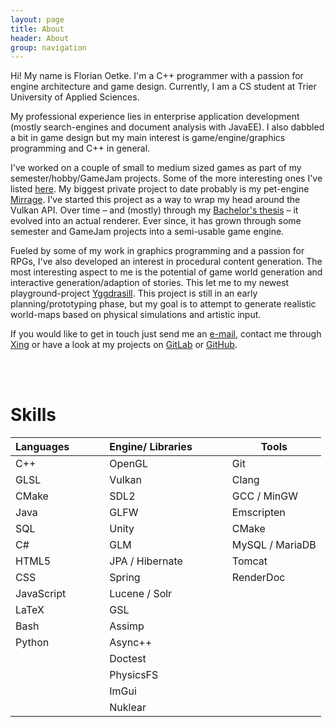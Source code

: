 ```yaml
---
layout: page
title: About
header: About
group: navigation
---
```

<div class="dual_column_container" markdown="1">
<div class="dual_column" markdown="1">

Hi! My name is Florian Oetke. I'm a C++ programmer with a passion for engine architecture and game design. Currently, I am a CS student at Trier University of Applied Sciences.

My professional experience lies in enterprise application development (mostly search-engines and document analysis with JavaEE). I also dabbled a bit in game design but my main interest is game/engine/graphics programming and C++ in general.

I've worked on a couple of small to medium sized games as part of my semester/hobby/GameJam projects. Some of the more interesting ones I've listed <a href="/portfolio">here</a>. My biggest private project to date probably is my pet-engine <a href="/portfolio#mirrage">Mirrage</a>. I've started this project as a way to wrap my head around the Vulkan API. Over time &ndash; and (mostly) through my <a href="/ssgi_thesis.pdf">Bachelor's thesis</a> &ndash; it evolved into an actual renderer. Ever since, it has grown through some semester and GameJam projects into a semi-usable game engine.

Fueled by some of my work in graphics programming and a passion for RPGs, I've also developed an interest in procedural content generation. The most interesting aspect to me is the potential of game world generation and interactive generation/adaption of stories. This let me to my newest playground-project <a href="/portfolio#yggdrasill">Yggdrasill</a>. This project is still in an early planning/prototyping phase, but my goal is to attempt to generate realistic world-maps based on physical simulations and artistic input.

If you would like to get in touch just send me an <a href="mailto:info@second-system.de">e-mail</a>, contact me through <a href="http://www.xing.com/profile/Florian_Oetke" rel="noopener noreferrer">Xing</a> or have a look at my projects on <a href="https://gitlab.com/lowkey42" rel="noopener noreferrer">GitLab</a> or <a href="https://github.com/lowkey42" rel="noopener noreferrer">GitHub</a>.

<br><br>

</div>

<div class="dual_column" markdown="1" style="min-width:40em">

# Skills


| Languages	   | 	   | 	   | 	   | Engine/ Libraries |  |  |  | Tools |
|--------------|-------------------|-------|--------------|--------------|--------------|--------------|--------------|--------------|
| C++   |    |    |    | OpenGL |  |  |  | Git |
| GLSL |  |  |  | Vulkan |  |  |  | Clang |
| CMake |  |  |  | SDL2 |  |  |  | GCC / MinGW |
| Java  	            |   	            |   	            |   	            | GLFW |  |  |  | Emscripten |
| SQL |  |  |  | Unity |  |  |  | CMake |
| C# |  |  |  | GLM |  |  |  | MySQL / MariaDB |
| HTML5 |  |  |  | JPA / Hibernate |  |  |  | Tomcat |
| CSS        |  |  |  | Spring |  |  |  | RenderDoc |
| JavaScript |  |  |  | Lucene / Solr |  |  |  |  |
| LaTeX |  |  |  | GSL |  |  |  |  |
| Bash |  |  |  | Assimp |  |  |  |  |
| Python |  |  |  | Async++ |  |  |  |  |
|  |  |  |  | Doctest |  |  |  |  |
|  |  |  |  | PhysicsFS |  |  |  |  |
|  |  |  |  | ImGui |  |  |  |  |
|  |  |  |  | Nuklear |  |  |  |  |

</div>
</div>

